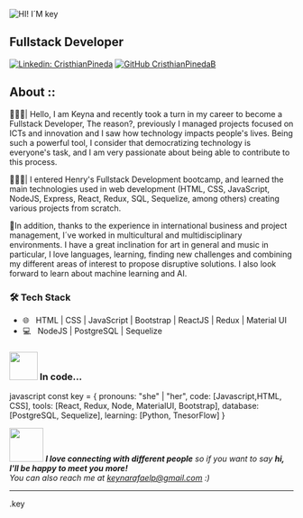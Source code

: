 ![HI! I´M key](https://user-images.githubusercontent.com/97765647/180084801-e825102c-6bb6-4996-b3ec-67a244d3fec6.gif)

<h2>Fullstack Developer</h2>

[![Linkedin: CristhianPineda](https://img.shields.io/badge/-cristhianpb-blue?style=flat-square&logo=Linkedin&logoColor=white&link=https://www.linkedin.com/in/cristhian-pineda-burgos/)](https://www.linkedin.com/in/cristhian-pineda-burgos/)
[![GitHub CristhianPinedaB](https://img.shields.io/github/followers/CristhianPinedaB?label=follow&style=social)](https://github.com/CristhianPinedaB)

## About ::

👩🏽‍🎓| Hello, I am Keyna and recently took a turn in my career to become a Fullstack Developer, The reason?, previously I managed projects focused on ICTs and innovation  and I saw how technology impacts people's lives. Being such a powerful tool, I consider that democratizing technology is everyone's task, and I am very passionate about being able to contribute to this process. 

👩🏽‍💻| I entered Henry's Fullstack Development bootcamp, and learned the main technologies used in web development (HTML, CSS, JavaScript, NodeJS, Express, React, Redux, SQL, Sequelize, among others) creating various projects from scratch. 

🧩In addition, thanks to the experience in international business and project management, I´ve worked in multicultural and multidisciplinary environments. I have a great inclination for art in general and music in particular, I love languages, learning, finding new challenges and combining my different areas of interest to propose disruptive solutions. I also look forward to learn about machine learning and AI.


<h3>🛠 Tech Stack</h3>

- 🌐 &nbsp; HTML | CSS | JavaScript | Bootstrap | ReactJS | Redux | Material UI
- 💻 &nbsp; NodeJS | PostgreSQL | Sequelize 


### <img src="https://media.giphy.com/media/VgCDAzcKvsR6OM0uWg/giphy.gif" width="50"> In code... 

javascript
const key = {
  pronouns: "she" | "her",
  code: [Javascript,HTML, CSS],
  tools: [React, Redux, Node, MaterialUI, Bootstrap],
  database: [PostgreSQL, Sequelize],
  learning: [Python, TnesorFlow]
}


<img src="https://media.giphy.com/media/LnQjpWaON8nhr21vNW/giphy.gif" width="60"> <em><b>I love connecting with different people</b> so if you want to say <b>hi, I'll be happy to meet you more!</b> <br>You can also reach me at keynarafaelp@gmail.com :)</em>


-----
.key
